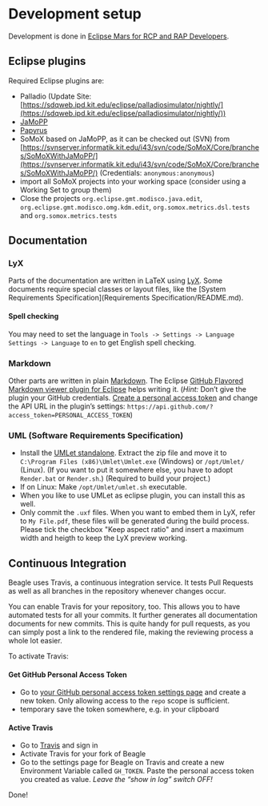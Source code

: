 # Development setup

Development is done in [Eclipse Mars for RCP and RAP Developers](http://www.eclipse.org/downloads/packages/eclipse-rcp-and-rap-developers/mars1).

## Eclipse plugins

Required Eclipse plugins are:

 * Palladio (Update Site: [https://sdqweb.ipd.kit.edu/eclipse/palladiosimulator/nightly/](https://sdqweb.ipd.kit.edu/eclipse/palladiosimulator/nightly/))
 * [JaMoPP](http://www.jamopp.org/index.php/JaMoPP)
 * [Papyrus](https://eclipse.org/papyrus/updates/index.php)
 * SoMoX based on JaMoPP, as it can be checked out (SVN) from [https://svnserver.informatik.kit.edu/i43/svn/code/SoMoX/Core/branches/SoMoXWithJaMoPP/](https://svnserver.informatik.kit.edu/i43/svn/code/SoMoX/Core/branches/SoMoXWithJaMoPP/) (Credentials: `anonymous:anonymous`)
  * import all SoMoX projects into your working space (consider using a Working Set to group them)
  * Close the projects `org.eclipse.gmt.modisco.java.edit`, `org.eclipse.gmt.modisco.omg.kdm.edit`, `org.somox.metrics.dsl.tests` and `org.somox.metrics.tests`
  
## Documentation

### LyX
Parts of the documentation are written in LaTeX using [LyX](http://www.lyx.org/). Some documents require special classes or layout files, like the [System Requirements Specification](Requirements Specification/README.md).

#### Spell checking
You may need to set the language in `Tools -> Settings -> Language Settings -> Language` to `en` to get English spell checking.

### Markdown
Other parts are written in plain [Markdown](https://github.com/adam-p/markdown-here/wiki/Markdown-Cheatsheet). The Eclipse [GitHub Flavored Markdown viewer plugin for Eclipse](https://marketplace.eclipse.org/content/github-flavored-markdown-viewer-plugin-eclipse) helps writing it. (_Hint:_ Don’t give the plugin your GitHub credentials. [Create a personal access token](https://github.com/settings/tokens) and change the API URL in the plugin’s settings: `https://api.github.com/?access_token=PERSONAL_ACCESS_TOKEN`)

### UML (Software Requirements Specification)

 * Install the [UMLet standalone](http://www.umlet.com/changes.htm). Extract the zip file and move it to `C:\Program Files (x86)\Umlet\Umlet.exe` (Windows) or `/opt/Umlet/` (Linux). (If you want to put it somewhere else, you have to adopt `Render.bat` or `Render.sh`.) (Required to build your project.)
 * If on Linux: Make `/opt/Umlet/umlet.sh` executable.
 * When you like to use UMLet as eclipse plugin, you can install this as well.
 * Only commit the `.uxf` files. When you want to embed them in LyX, refer to `My File.pdf`, these files will be generated during the build process. Please tick the checkbox "Keep aspect ratio" and insert a maximum width and heigth to keep the LyX preview working.
 
## Continuous Integration
Beagle uses Travis, a continuous integration service. It tests Pull Requests as well as all branches in the repository whenever changes occur.

You can enable Travis for your repository, too. This allows you to have automated tests for all your commits. It further generates all documentation documents for new commits. This is quite handy for pull requests, as you can simply post a link to the rendered file, making the reviewing process a whole lot easier.

To activate Travis:

#### Get GitHub Personal Access Token
 * Go to [your GitHub personal access token settings page](https://github.com/settings/tokens) and create a new token. Only allowing access to the `repo` scope is sufficient.
 * temporary save the token somewhere, e.g. in your clipboard
 
#### Active Travis
 * Go to [Travis](https:///travis-ci.org) and sign in
 * Activate Travis for your fork of Beagle
 * Go to the settings page for Beagle on Travis and create a new Environment Variable called `GH_TOKEN`. Paste the personal access token you created as value. _Leave the “show in log” switch OFF!_
 
Done!
